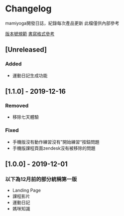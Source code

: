 # Changelog
mamiyoga開發日誌，紀錄每次產品更新
此檔僅供內部參考

[版本號規範](https://semver.org/)
[書寫格式參考](https://keepachangelog.com/en/1.0.0/)

## [Unreleased]
### Added
- 運動日記生成功能

## [1.1.0] - 2019-12-16
### Removed
- 移除七天體驗
### Fixed
- 手機版沒有動作練習沒有”開始練習“按鈕問題
- 手機版課程頁面zendesk沒有被移除的問題

## [1.0.0] - 2019-12-01
### 以下為12月前的部分統稱第一版
- Landing Page
- 課程影片
- 運動日記
- 媽咪知識